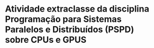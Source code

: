 # Atividade extraclasse da disciplina Programação para Sistemas Paralelos e Distribuídos (PSPD) sobre CPUs e GPUS